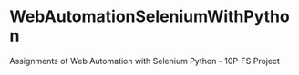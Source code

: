 # WebAutomationSeleniumWithPython
Assignments of Web Automation with Selenium Python - 10P-FS Project
